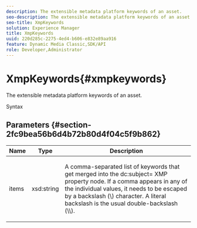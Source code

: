 ```yaml
---
description: The extensible metadata platform keywords of an asset.
seo-description: The extensible metadata platform keywords of an asset.
seo-title: XmpKeywords
solution: Experience Manager
title: XmpKeywords
uuid: 220d285c-2275-4ed4-b606-e832e89aa916
feature: Dynamic Media Classic,SDK/API
role: Developer,Administrator
---
```


# XmpKeywords{#xmpkeywords}

The extensible metadata platform keywords of an asset.

 Syntax 

## Parameters {#section-2fc9bea56b6d4b72b80d4f04c5f9b862}

<table id="table_04100BB8ABD84EF68B0A7CE3AD946414"> 
 <thead> 
  <tr> 
   <th colname="col1" class="entry"> Name </th> 
   <th colname="col2" class="entry"> Type </th> 
   <th colname="col3" class="entry"> Description </th> 
  </tr> 
 </thead>
 <tbody> 
  <tr> 
   <td colname="col1"> <span class="codeph"> <span class="varname"> items</span> </span> </td> 
   <td colname="col2"> <span class="codeph"> xsd:string</span> </td> 
   <td colname="col3"> <p>A comma-separated list of keywords that get merged into the <span class="codeph"> dc:subject=</span> XMP property node. If a comma appears in any of the individual values, it needs to be escaped by a backslash (\) character. A literal backslash is the usual double-backslash (\\). </p> </td> 
  </tr> 
 </tbody> 
</table>

